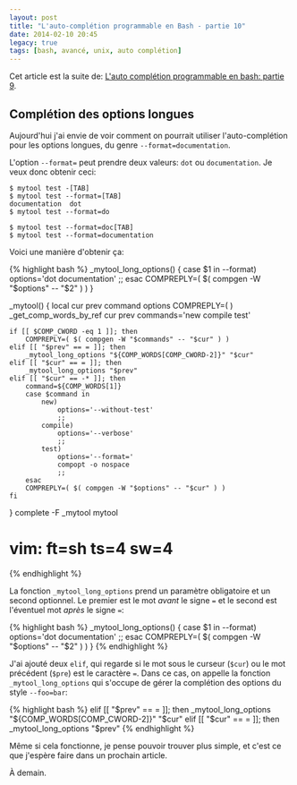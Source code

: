 ```yaml
---
layout: post
title: "L'auto-complétion programmable en Bash - partie 10"
date: 2014-02-10 20:45
legacy: true
tags: [bash, avancé, unix, auto complétion]
---
```




Cet article est la suite de:
[L'auto complétion programmable en bash: partie 9](/blog/2014/02/09/lauto-completion-programmable-en-bash-partie-9/).

Complétion des options longues
-------------------------------------------

Aujourd'hui j'ai envie de voir comment on pourrait utiliser
l'auto-complétion pour les options longues, du genre
`--format=documentation`.

<!-- more -->

L'option `--format=` peut prendre deux valeurs: `dot` ou `documentation`.
Je veux donc obtenir ceci:

    $ mytool test -[TAB]
    $ mytool test --format=[TAB]
    documentation  dot            
    $ mytool test --format=do

    $ mytool test --format=doc[TAB]
    $ mytool test --format=documentation 

Voici une manière d'obtenir ça:

{% highlight bash %}
_mytool_long_options()
{
    case $1 in
        --format)
            options='dot documentation'
            ;;
    esac
    COMPREPLY=( $( compgen -W "$options" -- "$2" ) )
}

_mytool()
{
    local cur prev command options
    COMPREPLY=( )
    _get_comp_words_by_ref cur prev
    commands='new compile test'

    if [[ $COMP_CWORD -eq 1 ]]; then
        COMPREPLY=( $( compgen -W "$commands" -- "$cur" ) )
    elif [[ "$prev" == = ]]; then
        _mytool_long_options "${COMP_WORDS[COMP_CWORD-2]}" "$cur"
    elif [[ "$cur" == = ]]; then
        _mytool_long_options "$prev"
    elif [[ "$cur" == -* ]]; then
        command=${COMP_WORDS[1]}
        case $command in
            new)
                options='--without-test'
                ;;
            compile)
                options='--verbose'
                ;;
            test)
                options='--format='
                compopt -o nospace
                ;;
        esac
        COMPREPLY=( $( compgen -W "$options" -- "$cur" ) )
    fi
}
complete -F _mytool mytool

# vim: ft=sh ts=4 sw=4
{% endhighlight %}

La fonction `_mytool_long_options` prend un paramètre obligatoire et
un second optionnel. Le premier est le mot *avant* le signe `=` et le
second est l'éventuel mot *après* le signe `=`:

{% highlight bash %}
_mytool_long_options()
{
    case $1 in
        --format)
            options='dot documentation'
            ;;
    esac
    COMPREPLY=( $( compgen -W "$options" -- "$2" ) )
}
{% endhighlight %}

J'ai ajouté deux `elif`, qui regarde si le mot sous le curseur (`$cur`)
ou le mot précédent (`$pre`) est le caractère `=`. Dans ce cas,
on appelle la fonction `_mytool_long_options` qui s'occupe de gérer
la complétion des options du style `--foo=bar`:

{% highlight bash %}
    elif [[ "$prev" == = ]]; then
        _mytool_long_options "${COMP_WORDS[COMP_CWORD-2]}" "$cur"
    elif [[ "$cur" == = ]]; then
        _mytool_long_options "$prev"
{% endhighlight %}

Même si cela fonctionne, je pense pouvoir trouver plus simple, et c'est
ce que j'espère faire dans un prochain article.



À demain.


